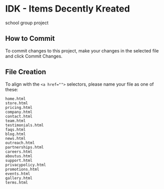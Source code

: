 # IDK - Items Decently Kreated
school group project

## How to Commit
To commit changes to this project, make your changes in the selected file and click Commit Changes.

## File Creation
To align with the `<a href="">` selectors, please name your file as one of these:
```
home.html
store.html
pricing.html
company.html
contact.html
team.html
testimonials.html
faqs.html
blog.html
news.html
outreach.html
partnerships.html
careers.html
aboutus.html
support.html
privacypolicy.html
promotions.html
events.html
gallery.html
terms.html
```
